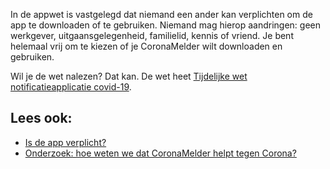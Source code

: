 In de appwet is vastgelegd dat niemand een ander kan verplichten om de app te downloaden of te gebruiken. Niemand mag hierop aandringen: geen werkgever, uitgaansgelegenheid, familielid, kennis of vriend. Je bent helemaal vrij om te kiezen of je CoronaMelder wilt downloaden en gebruiken.

Wil je de wet nalezen? Dat kan. De wet heet [Tijdelijke wet notificatieapplicatie covid-19](https://wetten.overheid.nl/jci1.3:c:BWBR0044194&z=2020-10-10&g=2020-10-10).

## Lees ook:

- [Is de app verplicht?](/{{page.lang}}/faq/2-7-is-de-app-verplicht)
- [Onderzoek: hoe weten we dat CoronaMelder helpt tegen Corona?](/{{page.lang}}/faq/3-1-onderzoek-hoe-weten-we-of-coronamelder-helpt-tegen-corona)
